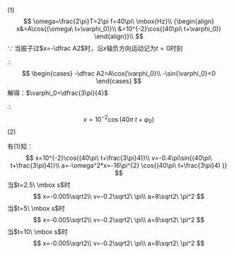 (1)
$$
\omega=\frac{2\pi}T=2\pi f=40\pi\ \mbox{Hz}\\
{\begin{align}
x&=A\cos{(\omega\ t+\varphi_0)}\\
&=10^{-2}\cos{(40\pi\ t+\varphi_0)}
\end{align}}\\
$$
$\because\,$当振子过$x=-\dfrac A2$时，沿$x$轴负方向运动记为$t=0$时刻

$\therefore$
$$
\begin{cases}
-\dfrac A2=A\cos{\varphi_0}\\
-\sin{\varphi_0}<0
\end{cases}
$$
解得：$\varphi_0=\dfrac{3\pi}{4}$

$\therefore$
$$
x=10^{-2}\cos{(40\pi\ t+\varphi_0)}
$$
(2)

有(1)知：
$$
x=10^{-2}\cos{(40\pi\ t+\frac{3\pi}4)}\\
v=-0.4\pi\sin{(40\pi\ t+\frac{3\pi}4)}\\
a=-\omega^2*x=-16\pi^{2} \cos{(40\pi\ t+\frac{3\pi}4) )}
$$
当$t=2.5\ \mbox s$时
$$
x=-0.005\sqrt2\\
v=-0.2\sqrt2\ \pi\\
a=8\sqrt2\ \pi^2
$$
当$t=5\ \mbox s$时
$$
x=-0.005\sqrt2\\
v=-0.2\sqrt2\ \pi\\
a=8\sqrt2\ \pi^2
$$
当$t=10\ \mbox s$时
$$
x=-0.005\sqrt2\\
v=-0.2\sqrt2\ \pi\\
a=8\sqrt2\ \pi^2
$$
